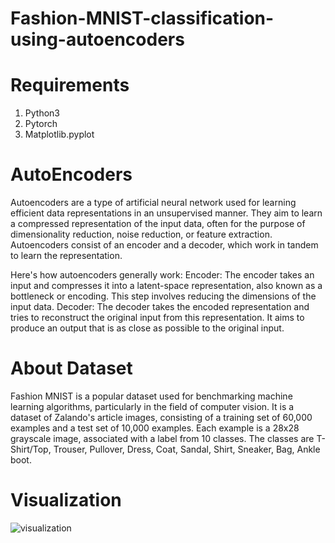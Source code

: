 # Fashion-MNIST-classification-using-autoencoders
# Requirements
1) Python3    
2) Pytorch     
3) Matplotlib.pyplot

# AutoEncoders
Autoencoders are a type of artificial neural network used for learning efficient data representations in an unsupervised manner. They aim to learn a compressed representation of the input data, often for the purpose of dimensionality reduction, noise reduction, or feature extraction. Autoencoders consist of an encoder and a decoder, which work in tandem to learn the representation.

Here's how autoencoders generally work:
Encoder: The encoder takes an input and compresses it into a latent-space representation, also known as a bottleneck or encoding. This step involves reducing the dimensions of the input data.
Decoder: The decoder takes the encoded representation and tries to reconstruct the original input from this representation. It aims to produce an output that is as close as possible to the original input.

# About Dataset
Fashion MNIST is a popular dataset used for benchmarking machine learning algorithms, particularly in the field of computer vision. It is a dataset of Zalando's article images, consisting of a training set of 60,000 examples and a test set of 10,000 examples. Each example is a 28x28 grayscale image, associated with a label from 10 classes. The classes are T-Shirt/Top, Trouser, Pullover, Dress, Coat, Sandal, Shirt, Sneaker, Bag, Ankle boot.

# Visualization
  ![visualization](https://github.com/Taarun-Srinivas/Fashion-MNIST-classification-using-autoencoders/assets/52371207/c2adae59-8986-411f-a706-0399d30da9d9)




